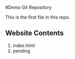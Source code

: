 #Demo Git Repository

This is the first file in this repo.

## Website Contents

1. index.html
2. pending
